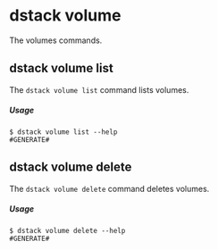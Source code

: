 # dstack volume

The volumes commands.

## dstack volume list

The `dstack volume list` command lists volumes.

##### Usage

<div class="termy">

```shell
$ dstack volume list --help
#GENERATE#
```

</div>

## dstack volume delete

The `dstack volume delete` command deletes volumes.

##### Usage

<div class="termy">

```shell
$ dstack volume delete --help
#GENERATE#
```

</div>

[//]: # (TODO: Provide examples)